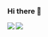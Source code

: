 ### Hi there 👋

<a href="https://www.linkedin.com/in/fares-oueslati-6187b57b/">
  <img align="left" src="https://github-readme-stats.vercel.app/api?username=ouesfa&show_icons=true&hide=starts" />
</a>


<a href="https://www.linkedin.com/in/fares-oueslati-6187b57b/">
  <img align="left" src="https://github-readme-stats.vercel.app/api/top-langs/?username=ouesfa&hide=html,ruby" />
</a>

<!--
**OuesFa/ouesfa** is a ✨ _special_ ✨ repository because its `README.md` (this file) appears on your GitHub profile.

Here are some ideas to get you started:

- 🔭 I’m currently working on ...
- 🌱 I’m currently learning ...
- 👯 I’m looking to collaborate on ...
- 🤔 I’m looking for help with ...
- 💬 Ask me about ...
- 📫 How to reach me: ...
- 😄 Pronouns: ...
- ⚡ Fun fact: ...
-->
